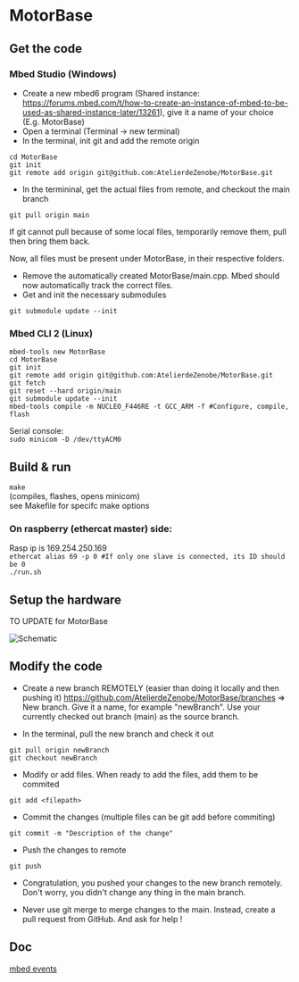 # MotorBase

## Get the code

### Mbed Studio (Windows)
- Create a new mbed6 program (Shared instance: https://forums.mbed.com/t/how-to-create-an-instance-of-mbed-to-be-used-as-shared-instance-later/13261), give it a name of your choice (E.g. MotorBase)
- Open a terminal (Terminal -> new terminal)  
- In the terminal, init git and add the remote origin
```
cd MotorBase
git init
git remote add origin git@github.com:AtelierdeZenobe/MotorBase.git
```
- In the termininal, get the actual files from remote, and checkout the main branch
```
git pull origin main
```
If git cannot pull because of some local files, temporarily remove them, pull then bring them back.  

Now, all files must be present under MotorBase, in their respective folders.
- Remove the automatically created MotorBase/main.cpp. Mbed should now automatically track the correct files. 
- Get and init the necessary submodules
```
git submodule update --init
```
### Mbed CLI 2 (Linux)
```
mbed-tools new MotorBase
cd MotorBase
git init
git remote add origin git@github.com:AtelierdeZenobe/MotorBase.git
git fetch
git reset --hard origin/main
git submodule update --init
mbed-tools compile -m NUCLEO_F446RE -t GCC_ARM -f #Configure, compile, flash
```

Serial console:  
`sudo minicom -D /dev/ttyACM0`

## Build & run

`make`  
(compiles, flashes, opens minicom)  
see Makefile for specifc make options  

### On raspberry (ethercat master) side:
Rasp ip is 169.254.250.169  
`ethercat alias 69 -p 0 #If only one slave is connected, its ID should be 0`  
`./run.sh`

## Setup the hardware

TO UPDATE for MotorBase

![Schematic](./images/Servo42C_uart.png)

## Modify the code

- Create a new branch REMOTELY (easier than doing it locally and then pushing it)
https://github.com/AtelierdeZenobe/MotorBase/branches => New branch.
Give it a name, for example "newBranch". Use your currently checked out branch (main) as the source branch.

- In the terminal, pull the new branch and check it out
```
git pull origin newBranch
git checkout newBranch
```

- Modify or add files. When ready to add the files, add them to be commited
```
git add <filepath>
```

- Commit the changes (multiple files can be git add before commiting)
```
git commit -m "Description of the change"
``` 

- Push the changes to remote
```
git push
```

- Congratulation, you pushed your changes to the new branch remotely. Don't worry, you didn't change any thing in the main branch.

- Never use git merge to merge changes to the main. Instead, create a pull request from GitHub. And ask for help !

## Doc
[mbed events](https://os.mbed.com/blog/entry/Simplify-your-code-with-mbed-events/)

